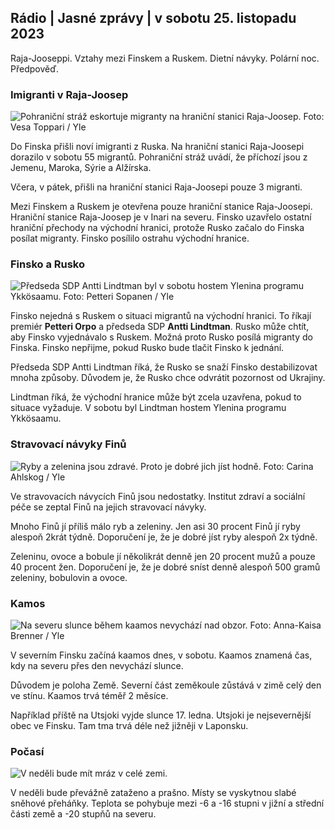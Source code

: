 ## Rádio \| Jasné zprávy \| v sobotu 25. listopadu 2023

Raja-Jooseppi. Vztahy mezi Finskem a Ruskem. Dietní návyky. Polární noc. Předpověď.

### Imigranti v Raja-Joosep

![Pohraniční stráž eskortuje migranty na hraniční stanici Raja-Joosep. Foto: Vesa Toppari / Yle](https://images.cdn.yle.fi/image/upload/c_crop,h_2485,w_4434,x_0,y_0/ar_1.7777777777777777,c_fill,g_faces,h_1205/d_10q_auto:eco/f_auto/fl_lossy/v1700923049/39-12066516562050c25bf5)

Do Finska přišli noví imigranti z Ruska. Na hraniční stanici Raja-Joosepi dorazilo v sobotu 55 migrantů. Pohraniční stráž uvádí, že příchozí jsou z Jemenu, Maroka, Sýrie a Alžírska.

Včera, v pátek, přišli na hraniční stanici Raja-Joosepi pouze 3 migranti.

Mezi Finskem a Ruskem je otevřena pouze hraniční stanice Raja-Joosepi. Hraniční stanice Raja-Joosep je v Inari na severu. Finsko uzavřelo ostatní hraniční přechody na východní hranici, protože Rusko začalo do Finska posílat migranty. Finsko posílilo ostrahu východní hranice.

### Finsko a Rusko

![Předseda SDP Antti Lindtman byl v sobotu hostem Ylenina programu Ykkösaamu. Foto: Petteri Sopanen / Yle](https://images.cdn.yle.fi/image/upload/c_crop,h_2246,w_3994,x_0,y_219/ar_1.7777777777777777,c_fill,g_faces,h_1200.0q_auto:eco/f_auto/fl_lossy/v1700900444/39-12065056561addd4a0a6)

Finsko nejedná s Ruskem o situaci migrantů na východní hranici. To říkají premiér **Petteri Orpo** a předseda SDP **Antti Lindtman**. Rusko může chtít, aby Finsko vyjednávalo s Ruskem. Možná proto Rusko posílá migranty do Finska. Finsko nepřijme, pokud Rusko bude tlačit Finsko k jednání.

Předseda SDP Antti Lindtman říká, že Rusko se snaží Finsko destabilizovat mnoha způsoby. Důvodem je, že Rusko chce odvrátit pozornost od Ukrajiny.

Lindtman říká, že východní hranice může být zcela uzavřena, pokud to situace vyžaduje. V sobotu byl Lindtman hostem Ylenina programu Ykkösaamu.

### Stravovací návyky Finů

![Ryby a zelenina jsou zdravé. Proto je dobré jich jíst hodně. Foto: Carina Ahlskog / Yle](https://images.cdn.yle.fi/image/upload/c_crop,h_2495,w_4437,x_987,y_765/ar_1.77777777777777777,c_fill,g_faces,/d_16q_auto:eco/f_auto/fl_lossy/v1693405582/39-116488464ef488e5f9cd)

Ve stravovacích návycích Finů jsou nedostatky. Institut zdraví a sociální péče se zeptal Finů na jejich stravovací návyky.

Mnoho Finů jí příliš málo ryb a zeleniny. Jen asi 30 procent Finů jí ryby alespoň 2krát týdně. Doporučení je, že je dobré jíst ryby alespoň 2x týdně.

Zeleninu, ovoce a bobule jí několikrát denně jen 20 procent mužů a pouze 40 procent žen. Doporučení je, že je dobré sníst denně alespoň 500 gramů zeleniny, bobulovin a ovoce.

### Kamos

![Na severu slunce během kaamos nevychází nad obzor. Foto: Anna-Kaisa Brenner / Yle](https://images.cdn.yle.fi/image/upload/c_crop,h_1944,w_3456,x_0,y_1025/ar_1.7777777777777777,c_fill,gd_pr_21s,h00/q_auto:eco/f_auto/fl_lossy/v1641653122/39-89980561d9a329301e9)

V severním Finsku začíná kaamos dnes, v sobotu. Kaamos znamená čas, kdy na severu přes den nevychází slunce.

Důvodem je poloha Země. Severní část zeměkoule zůstává v zimě celý den ve stínu. Kaamos trvá téměř 2 měsíce.

Například příště na Utsjoki vyjde slunce 17. ledna. Utsjoki je nejsevernější obec ve Finsku. Tam tma trvá déle než jižněji v Laponsku.

### Počasí

![V neděli bude mít mráz v celé zemi.](https://images.cdn.yle.fi/image/upload/c_crop,h_1080,w_1919,x_0,y_0/ar_1.7777777777777777,c_fill,g_faces,h_1670,/dpr_1.0/q_auto:eco/f_auto/fl_lossy/v1700928265/39-120668565621aeb49ab4)

V neděli bude převážně zataženo a prašno. Místy se vyskytnou slabé sněhové přeháňky. Teplota se pohybuje mezi -6 a -16 stupni v jižní a střední části země a -20 stupňů na severu.